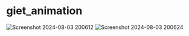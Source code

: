 # giet_animation
![Screenshot 2024-08-03 200612](https://github.com/user-attachments/assets/af6f8cfb-7f7a-4c41-872c-ff5947e3136e)
![Screenshot 2024-08-03 200624](https://github.com/user-attachments/assets/f0f9aad5-1524-40b6-b38a-e9522b2fa743)
